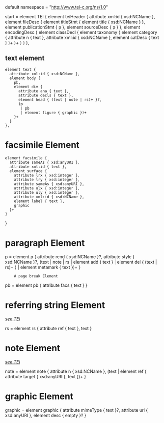 default namespace = "http://www.tei-c.org/ns/1.0"

start =
  element TEI {
    element teiHeader {
      attribute xml:id { xsd:NCName },
      element fileDesc {
        element titleStmt {
          element title { xsd:NCName }
        },
        element publicationStmt { p },
        element sourceDesc { p }
      },
      element encodingDesc {
        element classDecl {
          element taxonomy {
            element category {
              attribute n { text },
              attribute xml:id { xsd:NCName },
              element catDesc { text }
            }+
          }+
        }
      }
    },
    
## text element

    element text {
      attribute xml:id { xsd:NCName },
      element body {
        pb,
        element div {
          attribute ana { text },
          attribute decls { text },
          element head { (text | note | rs)+ }?,
          (p
           | pb
           | element figure { graphic })+
        }+
      }
    },
    
 # facsimile Element
    element facsimile {
      attribute sameAs { xsd:anyURI },
      attribute xml:id { text },
      element surface {
        attribute lrx { xsd:integer },
        attribute lry { xsd:integer },
        attribute sameAs { xsd:anyURI },
        attribute ulx { xsd:integer },
        attribute uly { xsd:integer },
        attribute xml:id { xsd:NCName },
        element label { text },
        graphic
      }+
    }
  }
  
 # paragraph Element
p =
  element p {
    attribute rend { xsd:NCName }?,
    attribute style { xsd:NCName }?,
    (text
     | note
     | rs
     | element add { text }
     | element del { (text | rs)+ }
     | element metamark { text })+
  }
  
        # page break Element
pb =
  element pb {
    attribute facs { text }
  }
  
# referring string Element
*[see TEI](https://www.tei-c.org/release/doc/tei-p5-doc/en/html/ref-rs.html)*

rs =
  element rs {
    attribute ref { text },
    text
  }
  
# note Element
*[see TEI](https://www.tei-c.org/release/doc/tei-p5-doc/en/html/ref-note.html)*

note =
  element note {
    attribute n { xsd:NCName },
    (text
     | element ref {
         attribute target { xsd:anyURI },
         text
       })+
  }
  
# graphic Element
graphic =
  element graphic {
    attribute mimeType { text }?,
    attribute url { xsd:anyURI },
    element desc { empty }?
  }
